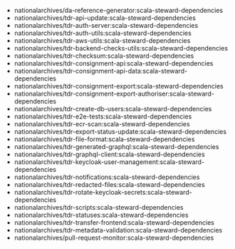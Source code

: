 - nationalarchives/da-reference-generator:scala-steward-dependencies
- nationalarchives/tdr-api-update:scala-steward-dependencies
- nationalarchives/tdr-auth-server:scala-steward-dependencies
- nationalarchives/tdr-auth-utils:scala-steward-dependencies
- nationalarchives/tdr-aws-utils:scala-steward-dependencies
- nationalarchives/tdr-backend-checks-utils:scala-steward-dependencies
- nationalarchives/tdr-checksum:scala-steward-dependencies
- nationalarchives/tdr-consignment-api:scala-steward-dependencies
- nationalarchives/tdr-consignment-api-data:scala-steward-dependencies
- nationalarchives/tdr-consignment-export:scala-steward-dependencies
- nationalarchives/tdr-consignment-export-authoriser:scala-steward-dependencies
- nationalarchives/tdr-create-db-users:scala-steward-dependencies
- nationalarchives/tdr-e2e-tests:scala-steward-dependencies
- nationalarchives/tdr-ecr-scan:scala-steward-dependencies
- nationalarchives/tdr-export-status-update:scala-steward-dependencies
- nationalarchives/tdr-file-format:scala-steward-dependencies
- nationalarchives/tdr-generated-graphql:scala-steward-dependencies
- nationalarchives/tdr-graphql-client:scala-steward-dependencies
- nationalarchives/tdr-keycloak-user-management:scala-steward-dependencies
- nationalarchives/tdr-notifications:scala-steward-dependencies
- nationalarchives/tdr-redacted-files:scala-steward-dependencies
- nationalarchives/tdr-rotate-keycloak-secrets:scala-steward-dependencies
- nationalarchives/tdr-scripts:scala-steward-dependencies
- nationalarchives/tdr-statuses:scala-steward-dependencies
- nationalarchives/tdr-transfer-frontend:scala-steward-dependencies
- nationalarchives/tdr-metadata-validation:scala-steward-dependencies
- nationalarchives/pull-request-monitor:scala-steward-dependencies
